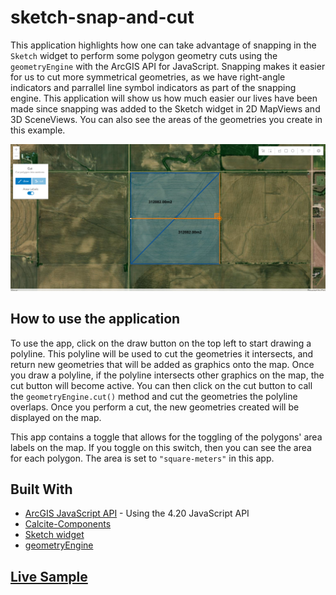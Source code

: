 # sketch-snap-and-cut

This application highlights how one can take advantage of snapping in the `Sketch` widget to perform some polygon geometry cuts using the `geometryEngine` with the ArcGIS API for JavaScript. Snapping makes it easier for us to cut more symmetrical geometries, as we have right-angle indicators and parrallel line symbol indicators as part of the snapping engine. This application will show us how much easier our lives have been made since snapping was added to the Sketch widget in 2D MapViews and 3D SceneViews. You can also see the areas of the geometries you create in this example.

<img src="sketch-snap-and-cut.png" width="1000"/>

## How to use the application

To use the app, click on the draw button on the top left to start drawing a polyline. This polyline will be used to cut the geometries it intersects, and return new geometries that will be added as graphics onto the map. Once you draw a polyline, if the polyline intersects other graphics on the map, the cut button will become active. You can then click on the cut button to call the `geometryEngine.cut()` method and cut the geometries the polyline overlaps. Once you perform a cut, the new geometries created will be displayed on the map.

This app contains a toggle that allows for the toggling of the polygons' area labels on the map. If you toggle on this switch, then you can see the area for each polygon. The area is set to `"square-meters"` in this app.

## Built With

- [ArcGIS JavaScript API](https://developers.arcgis.com/javascript/) - Using the 4.20 JavaScript API
- [Calcite-Components](https://developers.arcgis.com/calcite-design-system/components/)
- [Sketch widget](https://developers.arcgis.com/javascript/latest/api-reference/esri-widgets-Sketch.html)
- [geometryEngine](https://developers.arcgis.com/javascript/latest/api-reference/esri-geometry-geometryEngine.html)

## [Live Sample](https://banuelosj.github.io/blog-apps/jsapi/widgets/sketch/sketch-snap-and-cut/)

